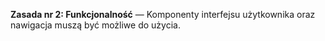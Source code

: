 **Zasada nr 2: Funkcjonalność** — Komponenty interfejsu użytkownika oraz nawigacja muszą być możliwe do użycia.